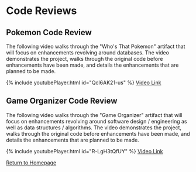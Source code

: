 # Code Reviews

## Pokemon Code Review

The following video walks through the "Who's That Pokemon" artifact that will focus on enhancements revolving around databases. The video demonstrates the project, walks through the original code before enhancements have been made, and details the enhancements that are planned to be made.

{% include youtubePlayer.html id="QcI6AK21-us" %}
[Video Link](https://www.youtube.com/watch?v=QcI6AK21-us)

## Game Organizer Code Review

The following video walks through the "Game Organizer" artifact that will focus on enhancements revolving around software design / engineering as well as data structures / algorithms. The video demonstrates the project, walks through the original code before enhancements have been made, and details the enhancements that are planned to be made.

{% include youtubePlayer.html id="R-LgH3tQfUY" %}
[Video Link](https://www.youtube.com/watch?v=R-LgH3tQfUY)

[Return to Homepage](https://davidmccannjr.github.io/ePortfolio/)
